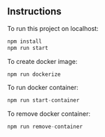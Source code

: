 ## Instructions

To run this project on localhost:

```typescript
npm install
npm run start
```

To create docker image:

```typescript
npm run dockerize
```

To run docker container:

```typescript
npm run start-container
```

To remove docker container:

```typescript
npm run remove-container
```
